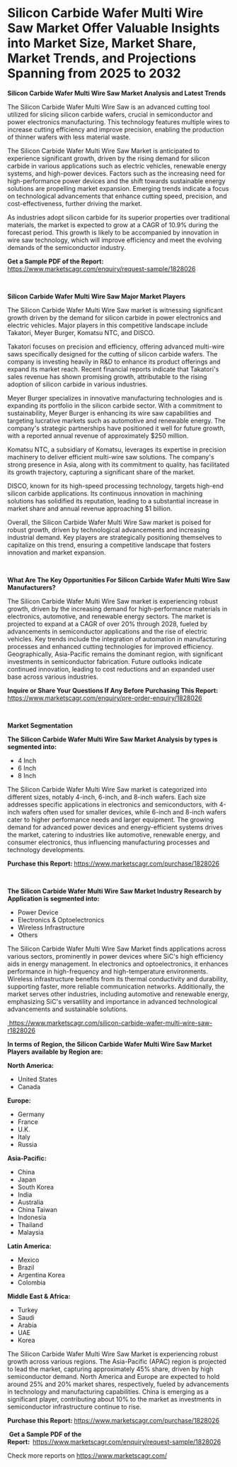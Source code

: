 <p><h1>Silicon Carbide Wafer Multi Wire Saw Market Offer Valuable Insights into Market Size, Market Share, Market Trends, and Projections Spanning from 2025 to 2032</h1></p><p><strong>Silicon Carbide Wafer Multi Wire Saw Market Analysis and Latest Trends</strong></p>
<p><p>The Silicon Carbide Wafer Multi Wire Saw is an advanced cutting tool utilized for slicing silicon carbide wafers, crucial in semiconductor and power electronics manufacturing. This technology features multiple wires to increase cutting efficiency and improve precision, enabling the production of thinner wafers with less material waste.</p><p>The Silicon Carbide Wafer Multi Wire Saw Market is anticipated to experience significant growth, driven by the rising demand for silicon carbide in various applications such as electric vehicles, renewable energy systems, and high-power devices. Factors such as the increasing need for high-performance power devices and the shift towards sustainable energy solutions are propelling market expansion. Emerging trends indicate a focus on technological advancements that enhance cutting speed, precision, and cost-effectiveness, further driving the market.</p><p>As industries adopt silicon carbide for its superior properties over traditional materials, the market is expected to grow at a CAGR of 10.9% during the forecast period. This growth is likely to be accompanied by innovation in wire saw technology, which will improve efficiency and meet the evolving demands of the semiconductor industry.</p></p>
<p><strong>Get a Sample PDF of the Report:&nbsp;</strong> <a href="https://www.marketscagr.com/enquiry/request-sample/1828026?utm_campaign=2603&utm_medium=2&utm_source=Github&utm_content=ia&utm_term=28022025&utm_id=silicon-carbide-wafer-multi-wire-saw">https://www.marketscagr.com/enquiry/request-sample/1828026</a></p>
<p>&nbsp;</p>
<p><strong>Silicon Carbide Wafer Multi Wire Saw Major Market Players</strong></p>
<p><p>The Silicon Carbide Wafer Multi Wire Saw market is witnessing significant growth driven by the demand for silicon carbide in power electronics and electric vehicles. Major players in this competitive landscape include Takatori, Meyer Burger, Komatsu NTC, and DISCO.</p><p>Takatori focuses on precision and efficiency, offering advanced multi-wire saws specifically designed for the cutting of silicon carbide wafers. The company is investing heavily in R&D to enhance its product offerings and expand its market reach. Recent financial reports indicate that Takatori's sales revenue has shown promising growth, attributable to the rising adoption of silicon carbide in various industries.</p><p>Meyer Burger specializes in innovative manufacturing technologies and is expanding its portfolio in the silicon carbide sector. With a commitment to sustainability, Meyer Burger is enhancing its wire saw capabilities and targeting lucrative markets such as automotive and renewable energy. The company's strategic partnerships have positioned it well for future growth, with a reported annual revenue of approximately $250 million.</p><p>Komatsu NTC, a subsidiary of Komatsu, leverages its expertise in precision machinery to deliver efficient multi-wire saw solutions. The company's strong presence in Asia, along with its commitment to quality, has facilitated its growth trajectory, capturing a significant share of the market.</p><p>DISCO, known for its high-speed processing technology, targets high-end silicon carbide applications. Its continuous innovation in machining solutions has solidified its reputation, leading to a substantial increase in market share and annual revenue approaching $1 billion.</p><p>Overall, the Silicon Carbide Wafer Multi Wire Saw market is poised for robust growth, driven by technological advancements and increasing industrial demand. Key players are strategically positioning themselves to capitalize on this trend, ensuring a competitive landscape that fosters innovation and market expansion.</p></p>
<p>&nbsp;</p>
<p><strong>What Are The Key Opportunities For Silicon Carbide Wafer Multi Wire Saw Manufacturers?</strong></p>
<p><p>The Silicon Carbide Wafer Multi Wire Saw market is experiencing robust growth, driven by the increasing demand for high-performance materials in electronics, automotive, and renewable energy sectors. The market is projected to expand at a CAGR of over 20% through 2028, fueled by advancements in semiconductor applications and the rise of electric vehicles. Key trends include the integration of automation in manufacturing processes and enhanced cutting technologies for improved efficiency. Geographically, Asia-Pacific remains the dominant region, with significant investments in semiconductor fabrication. Future outlooks indicate continued innovation, leading to cost reductions and an expanded user base across various industries.</p></p>
<p><strong>Inquire or Share Your Questions If Any Before Purchasing This Report:</strong> <a href="https://www.marketscagr.com/enquiry/pre-order-enquiry/1828026?utm_campaign=2603&utm_medium=2&utm_source=Github&utm_content=ia&utm_term=28022025&utm_id=silicon-carbide-wafer-multi-wire-saw">https://www.marketscagr.com/enquiry/pre-order-enquiry/1828026</a></p>
<p>&nbsp;</p>
<p><strong>Market Segmentation</strong></p>
<p><strong>The Silicon Carbide Wafer Multi Wire Saw Market Analysis by types is segmented into:</strong></p>
<p><ul><li>4 Inch</li><li>6 Inch</li><li>8 Inch</li></ul></p>
<p><p>The Silicon Carbide Wafer Multi Wire Saw market is categorized into different sizes, notably 4-inch, 6-inch, and 8-inch wafers. Each size addresses specific applications in electronics and semiconductors, with 4-inch wafers often used for smaller devices, while 6-inch and 8-inch wafers cater to higher performance needs and larger equipment. The growing demand for advanced power devices and energy-efficient systems drives the market, catering to industries like automotive, renewable energy, and consumer electronics, thus influencing manufacturing processes and technology developments.</p></p>
<p><strong>Purchase this Report:&nbsp;</strong><a href="https://www.marketscagr.com/purchase/1828026?utm_campaign=2603&utm_medium=2&utm_source=Github&utm_content=ia&utm_term=28022025&utm_id=silicon-carbide-wafer-multi-wire-saw">https://www.marketscagr.com/purchase/1828026</a></p>
<p>&nbsp;</p>
<p><strong>The Silicon Carbide Wafer Multi Wire Saw Market Industry Research by Application is segmented into:</strong></p>
<p><ul><li>Power Device</li><li>Electronics & Optoelectronics</li><li>Wireless Infrastructure</li><li>Others</li></ul></p>
<p><p>The Silicon Carbide Wafer Multi Wire Saw Market finds applications across various sectors, prominently in power devices where SiC's high efficiency aids in energy management. In electronics and optoelectronics, it enhances performance in high-frequency and high-temperature environments. Wireless infrastructure benefits from its thermal conductivity and durability, supporting faster, more reliable communication networks. Additionally, the market serves other industries, including automotive and renewable energy, emphasizing SiC's versatility and importance in advanced technological advancements and sustainable solutions.</p></p>
<p><a href="https://www.marketscagr.com/silicon-carbide-wafer-multi-wire-saw-r1828026?utm_campaign=2603&utm_medium=2&utm_source=Github&utm_content=ia&utm_term=28022025&utm_id=silicon-carbide-wafer-multi-wire-saw">&nbsp;https://www.marketscagr.com/silicon-carbide-wafer-multi-wire-saw-r1828026</a></p>
<p><strong>In terms of Region, the Silicon Carbide Wafer Multi Wire Saw Market Players available by Region are:</strong></p>
<p>
    <p> <strong> North America: </strong>
        <ul>
            <li>United States</li>
            <li>Canada</li>
        </ul>
        </p> 
    <p> <strong> Europe: </strong>
        <ul>
            <li>Germany</li>
            <li>France</li>
            <li>U.K.</li>
            <li>Italy</li>
            <li>Russia</li>
        </ul>
        </p> 
    <p> <strong> Asia-Pacific: </strong>
        <ul>
            <li>China</li>
            <li>Japan</li>
            <li>South Korea</li>
            <li>India</li>
            <li>Australia</li>
            <li>China Taiwan</li>
            <li>Indonesia</li>
            <li>Thailand</li>
            <li>Malaysia</li>
        </ul>
        </p> 
    <p> <strong> Latin America: </strong>
        <ul>
            <li>Mexico</li>
            <li>Brazil</li>
            <li>Argentina Korea</li>
            <li>Colombia</li>
        </ul>
        </p> 
    <p> <strong> Middle East & Africa: </strong>
        <ul>
            <li>Turkey</li>
            <li>Saudi</li>
            <li>Arabia</li>
            <li>UAE</li>
            <li>Korea</li>
        </ul>
    </p>
    </p>
<p><p>The Silicon Carbide Wafer Multi Wire Saw Market is experiencing robust growth across various regions. The Asia-Pacific (APAC) region is projected to lead the market, capturing approximately 45% share, driven by high semiconductor demand. North America and Europe are expected to hold around 25% and 20% market shares, respectively, fueled by advancements in technology and manufacturing capabilities. China is emerging as a significant player, contributing about 10% to the market as investments in semiconductor infrastructure continue to rise.</p></p>
<p><strong>Purchase this Report: </strong><a href="https://www.marketscagr.com/purchase/1828026?utm_campaign=2603&utm_medium=2&utm_source=Github&utm_content=ia&utm_term=28022025&utm_id=silicon-carbide-wafer-multi-wire-saw">https://www.marketscagr.com/purchase/1828026</a></p>
<p>&nbsp;<strong>Get a Sample PDF of the Report:&nbsp;&nbsp;</strong><a href="https://www.marketscagr.com/enquiry/request-sample/1828026?utm_campaign=2603&utm_medium=2&utm_source=Github&utm_content=ia&utm_term=28022025&utm_id=silicon-carbide-wafer-multi-wire-saw">https://www.marketscagr.com/enquiry/request-sample/1828026</a></p>
<p><strong></strong></p>
<p>Check more reports on <a href="https://www.marketscagr.com/?utm_campaign=2603&utm_medium=2&utm_source=Github&utm_content=ia&utm_term=28022025&utm_id=silicon-carbide-wafer-multi-wire-saw">https://www.marketscagr.com/</a></p>